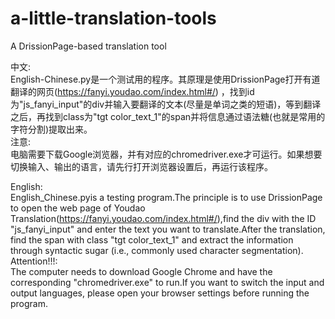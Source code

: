 # a-little-translation-tools
A DrissionPage-based translation tool


中文:    
  English-Chinese.py是一个测试用的程序。其原理是使用DrissionPage打开有道翻译的网页(https://fanyi.youdao.com/index.html#/) ，找到id为"js_fanyi_input"的div并输入要翻译的文本(尽量是单词之类的短语)，等到翻译之后，再找到class为"tgt color_text_1"的span并将信息通过语法糖(也就是常用的字符分割)提取出来。    
  注意:    
    电脑需要下载Google浏览器，并有对应的chromedriver.exe才可运行。如果想要切换输入、输出的语言，请先行打开浏览器设置后，再运行该程序。


English:    
  English_Chinese.pyis a testing program.The principle is to use DrissionPage to open the web page of Youdao Translation(https://fanyi.youdao.com/index.html#/),find the div with the ID "js_fanyi_input" and enter the text you want to translate.After the translation, find the span with class "tgt color_text_1" and extract the information through syntactic sugar (i.e., commonly used character segmentation).    
  Attention!!!:    
    The computer needs to download Google Chrome and have the corresponding "chromedriver.exe" to run.If you want to switch the input and output languages, please open your browser settings before running the program.
